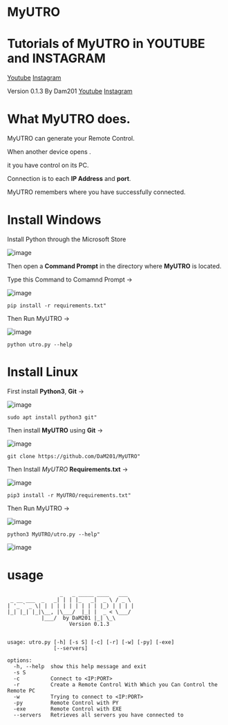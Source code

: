 # MyUTRO

# Tutorials of MyUTRO in YOUTUBE and INSTAGRAM
[Youtube](https://www.youtube.com/channel/UC8Ao1YisJbPGCNG73EhtDCw)
[Instagram](https://www.instagram.com/hnc_conporation/)

Version 0.1.3
By Dam201
[Youtube](https://www.youtube.com/channel/UC8Ao1YisJbPGCNG73EhtDCw)
[Instagram](https://www.instagram.com/hnc_conporation/)

# What MyUTRO does.
MyUTRO can generate your Remote Control.

When another device opens .

it you have control on its PC.

Connection is to each **IP Address** and **port**.

MyUTRO remembers where you have successfully connected.
# Install Windows

Install Python through the Microsoft Store

![image](https://github.com/DaM201/Colay-Project0.4/assets/68821652/f450abcd-1e1c-4c67-8203-d518cff2cfee)

Then open a **Command Prompt** in the directory where **MyUTRO** is located.

Type this Command to Comamnd Prompt ->

![image](https://github.com/DaM201/MyUTRO/assets/68821652/5ac1bc34-9e5c-447f-8309-0b23b78c6177)
 ```
 pip install -r requirements.txt" 
 ```

Then Run MyUTRO ->

![image](https://github.com/DaM201/MyUTRO/assets/68821652/ad324988-d050-4ed9-a732-95f94af361ec)
 ```
 python utro.py --help 
 ```


# Install Linux

First install **Python3**, **Git** ->

![image](https://github.com/DaM201/MyUTRO/assets/68821652/fa825a51-7fc3-472b-8d04-67b05fa9ca10)

 ```
 sudo apt install python3 git" 
 ```

Then install **MyUTRO** using **Git** ->

![image](https://github.com/DaM201/MyUTRO/assets/68821652/e2807087-d368-48b3-9bc0-85424fa71586)

 ```
 git clone https://github.com/DaM201/MyUTRO" 
 ```

Then Install *MyUTRO* **Requirements.txt** ->

![image](https://github.com/DaM201/MyUTRO/assets/68821652/141e723f-ae96-43fc-8ef3-4733f979c39e)

 ```
 pip3 install -r MyUTRO/requirements.txt" 
 ```

Then Run MyUTRO ->

![image](https://github.com/DaM201/MyUTRO/assets/68821652/6587b786-059a-4cfd-990e-72b6d6d0cce7)

 ```
 python3 MyUTRO/utro.py --help" 
 ```
![image](https://github.com/DaM201/MyUTRO/assets/68821652/5cd658d5-a38b-4cf2-afa9-fc653884cf4b)



# usage
```
                 _   _ _____ ____   ___
 _ __ ___  _   _| | | |_   _|  _ \ / _ \
| '_ ` _ \| | | | | | | | | | |_) | | | |
|_| |_| |_|\__, |\___/  |_| |  _ < \___/
           |___/  by DaM201 |_| \_\
                    Version 0.1.3


usage: utro.py [-h] [-s S] [-c] [-r] [-w] [-py] [-exe]     
               [--servers]

options:
  -h, --help  show this help message and exit
  -s S
  -c          Connect to <IP:PORT>
  -r          Create a Remote Control With Which you Can Control the Remote PC
  -w          Trying to connect to <IP:PORT>
  -py         Remote Control with PY
  -exe        Remote Control with EXE
  --servers   Retrieves all servers you have connected to
```
